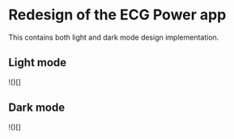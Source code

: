 # Redesign of the ECG Power app

This contains both light and dark mode design implementation.

## Light mode

!()[]

## Dark mode

!()[]


